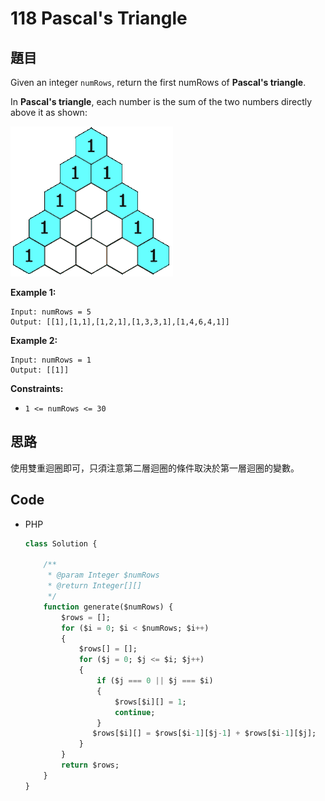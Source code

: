 # 118 Pascal's Triangle

## 題目

Given an integer `numRows`, return the first numRows of **Pascal's triangle**.

In **Pascal's triangle**, each number is the sum of the two numbers directly above it as shown:

![image](https://github.com/chun-hunag/Leetcode/blob/main/Images/PascalTriangleAnimated2.gif?raw=true)

**Example 1:**

```
Input: numRows = 5
Output: [[1],[1,1],[1,2,1],[1,3,3,1],[1,4,6,4,1]]

```

**Example 2:**

```
Input: numRows = 1
Output: [[1]]

```

**Constraints:**

- `1 <= numRows <= 30`

## 思路

使用雙重迴圈即可，只須注意第二層迴圈的條件取決於第一層迴圈的變數。

## Code

- PHP

    ```sql
    class Solution {

        /**
         * @param Integer $numRows
         * @return Integer[][]
         */
        function generate($numRows) {
            $rows = [];
            for ($i = 0; $i < $numRows; $i++)
            {
                $rows[] = [];
                for ($j = 0; $j <= $i; $j++)
                {
                    if ($j === 0 || $j === $i)
                    {
                        $rows[$i][] = 1;
                        continue;
                    }
                   $rows[$i][] = $rows[$i-1][$j-1] + $rows[$i-1][$j];
                }
            }
            return $rows;
        }
    }
    ```
